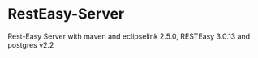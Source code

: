 # RestEasy-Server
Rest-Easy Server with maven and eclipselink 2.5.0, RESTEasy 3.0.13 and postgres
v2.2
